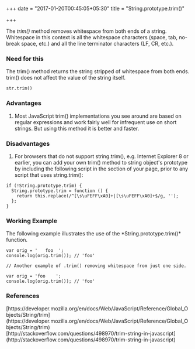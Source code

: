 +++
date = "2017-01-20T00:45:05+05:30"
title = "String.prototype.trim()"

+++

The *trim()* method removes whitespace from both ends of a string. Whitespace in this context is all the whitespace characters (space, tab, no-break space, etc.) and all the line terminator characters (LF, CR, etc.).

<h3>Need for this</h3>
The trim() method returns the string stripped of whitespace from both ends. trim() does not affect the value of the string itself.


    str.trim()

<h3>Advantages</h3>
<ol>
  <li>Most JavaScript trim() implementations you see around are based on regular expressions and work fairly well for infrequent use on short strings. But using this method it is better and faster. 
  </li>
</ol>

<h3>Disadvantages</h3>
<ol>
  <li>For browsers that do not support string.trim(), e.g. Internet Explorer 8 or earlier, you can add your own trim() method to string object's prototype by including the following script in the <HEAD> section of your page, prior to any script that uses string.trim():</li>
</ol>

	if (!String.prototype.trim) {
	  String.prototype.trim = function () {
	    return this.replace(/^[\s\uFEFF\xA0]+|[\s\uFEFF\xA0]+$/g, '');
	  };
	}

<h3>Working Example</h3>
The following example illustrates the use of the *String.prototype.trim()* function.

	var orig = '   foo  ';
	console.log(orig.trim()); // 'foo'
	
	// Another example of .trim() removing whitespace from just one side.
	
	var orig = 'foo    ';
	console.log(orig.trim()); // 'foo'


<h3>References</h3>
[https://developer.mozilla.org/en/docs/Web/JavaScript/Reference/Global_Objects/String/trim](https://developer.mozilla.org/en/docs/Web/JavaScript/Reference/Global_Objects/String/trim)<br/>
[http://stackoverflow.com/questions/498970/trim-string-in-javascript](http://stackoverflow.com/questions/498970/trim-string-in-javascript)

